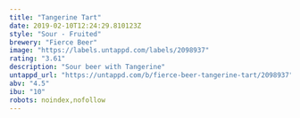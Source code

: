 ```yaml
---
title: "Tangerine Tart"
date: 2019-02-10T12:24:29.810123Z
style: "Sour - Fruited"
brewery: "Fierce Beer"
image: "https://labels.untappd.com/labels/2098937"
rating: "3.61"
description: "Sour beer with Tangerine"
untappd_url: "https://untappd.com/b/fierce-beer-tangerine-tart/2098937"
abv: "4.5"
ibu: "10"
robots: noindex,nofollow
---
```

